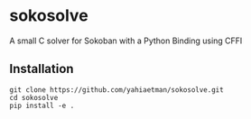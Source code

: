 # sokosolve
A small C solver for Sokoban with a Python Binding using CFFI

## Installation

    git clone https://github.com/yahiaetman/sokosolve.git
    cd sokosolve
    pip install -e .
